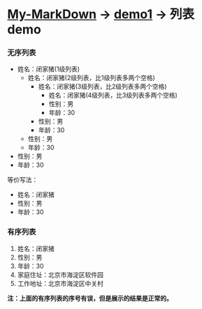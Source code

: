 # [My-MarkDown](../README.md) -> [demo1](demo1.md) -> 列表 demo

### 无序列表

- 姓名：闭家猪(1级列表)
  - 姓名：闭家猪(2级列表，比1级列表多两个空格)
    - 姓名：闭家猪(3级列表，比2级列表多两个空格)
      - 姓名：闭家猪(4级列表，比3级列表多两个空格)
      - 性别：男
      - 年龄：30
    - 性别：男
    - 年龄：30
  - 性别：男
  - 年龄：30
- 性别：男
- 年龄：30

等价写法：

* 姓名：闭家猪
* 性别：男
* 年龄：30


### 有序列表

1. 姓名：闭家猪
2. 性别：男
3. 年龄：30
3. 家庭住址：北京市海淀区软件园
4. 工作地址：北京市海淀区中关村

**注：上面的有序列表的序号有误，但是展示的结果是正常的。**